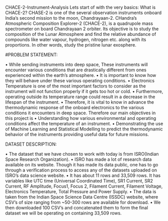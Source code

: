  CHACE-2-Instrument-Analysis
 Lets start of with the very basics: What is CHACE-2?
 CHASE-2 is one of the several observation instruments onboard India’s second mission to the moon, Chandrayaan-2.
 CHandra’s Atmospheric Composition Explorer-2 (CHACE-2), is a quadrupole mass spectrometer on board Chandrayaan 2 orbiter. Its objective is to study the composition of the Lunar Atmosphere and find the relative abundance of compounds like water vapour, hydrogen, nitrogen etc. along with its proportions. In other words, study the pristine lunar exosphere.

#PROBLEM STATEMENT:

•	While sending instruments into deep space, These instruments will encounter various conditions that are drastically different from ones experienced within the earth’s atmosphere.
•	 It is important to know how they will behave under these various operating conditions. 
•	Electronics Temperature is one of the most important factors to consider as the instrument will not function properly if it gets too hot or cold. 
•	Furthermore, operating outside its temperature range could result in a decrease in the lifespan of the instrument.
•	Therefore, it is vital to know in advance the thermodynamic response of the onboard electronics to the various conditions it encounters in deep space. 
Therefore our main objectives in this project is 
•	Understanding how various environmental and operating conditions affect the temperature of an instrument.
•	Demonstrating the use of Machine Learning and Statistical Modelling to predict the thermodynamic behavior of the instruments providing useful data for future missions.

DATASET DESCRIPTION:

•	The dataset that we have chosen to work with today is from ISRO(Indian Space Research Organization).
•	 ISRO has made a lot of research data available on its website. Though it has made its data public, one has to go through a verification process to access any of the datasets uploaded on ISRO’s data science website.
•	It has about 11 rows and 33,509 rows. It has variables like UTC time (Universal Coordinated Time), SR1 Current, SR2 Current, RF Amplitude, Focus1, Focus 2, Filament Current, Filament Voltage, Electronics Temperature, Total Pressure and Power Supply.
•	The data is taken from the Indian Space Science Data Centre (ISSDC) website, where CSV’s of size ranging from ~50-300 rows are available for download. 
•	We then downloaded 100 CSV’s and concatenated them to form the final dataset we will be operating on containing 33,509 rows.




